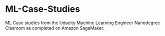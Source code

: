 # ML-Case-Studies

ML Case studies from the Udacity Machine Learning Engineer Nanodegree Clasroom as completed on Amazon SageMaker.
